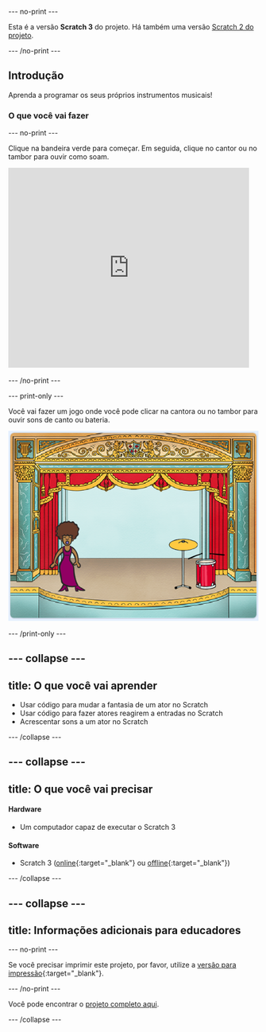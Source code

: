 --- no-print ---

Esta é a versão **Scratch 3** do projeto. Há também uma versão [Scratch 2 do projeto](https://projects.raspberrypi.org/pt-BR/projects/rock-band-scratch2).

--- /no-print ---

## Introdução

Aprenda a programar os seus próprios instrumentos musicais!

### O que você vai fazer

--- no-print ---

Clique na bandeira verde para começar. Em seguida, clique no cantor ou no tambor para ouvir como soam.

<div class="scratch-preview">
  <iframe allowtransparency="true" width="485" height="402" src="https://scratch.mit.edu/projects/embed/276872220/?autostart=false" frameborder="0" scrolling="no"></iframe>
</div>

--- /no-print ---

--- print-only ---

Você vai fazer um jogo onde você pode clicar na cantora ou no tambor para ouvir sons de canto ou bateria.

![captura de tela do jogo](images/demo.png)

--- /print-only ---

--- collapse ---
---
title: O que você vai aprender
---

+ Usar código para mudar a fantasia de um ator no Scratch
+ Usar código para fazer atores reagirem a entradas no Scratch
+ Acrescentar sons a um ator no Scratch

--- /collapse ---

--- collapse ---
---
title: O que você vai precisar
---

#### Hardware

+ Um computador capaz de executar o Scratch 3

#### Software

+ Scratch 3 ([online](http://rpf.io/scratchon){:target="_blank"} ou [offline](http://rpf.io/scratchoff){:target="_blank"})

--- /collapse ---

--- collapse ---
---
title: Informações adicionais para educadores
---

--- no-print ---

Se você precisar imprimir este projeto, por favor, utilize a [versão para impressão](https://projects.raspberrypi.org/pt-BR/projects/rock-band/print){:target="_blank"}.

--- /no-print ---

Você pode encontrar o [projeto completo aqui](http://rpf.io/p/pt-BR/rock-band-get).

--- /collapse ---